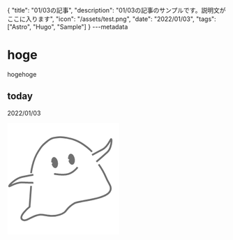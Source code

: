 {
  "title": "01/03の記事",
  "description": "01/03の記事のサンプルです。説明文がここに入ります",
  "icon": "/assets/test.png",
  "date": "2022/01/03",
  "tags": ["Astro", "Hugo", "Sample"]
}
---metadata

# hoge
hogehoge

## today
2022/01/03

![img](/assets/test.png)